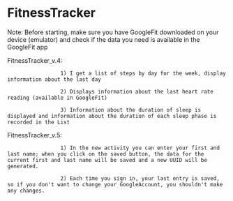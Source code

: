 # FitnessTracker
Note: Before starting, make sure you have GoogleFit downloaded on your device (emulator) 
      and check if the data you need is available in the GoogleFit app

FitnessTracker_v.4:  

                     1) I get a list of steps by day for the week, display information about the last day

                     2) Displays information about the last heart rate reading (available in GoogleFit)

                     3) Information about the duration of sleep is displayed and information about the duration of each sleep phase is recorded in the List

FitnessTracker_v.5:  

                     1) In the new activity you can enter your first and last name; when you click on the saved button, the data for the current first and last name will be saved and a new UUID will be generated. 
                     
                     2) Each time you sign in, your last entry is saved, so if you don't want to change your GoogleAccount, you shouldn't make any changes.

